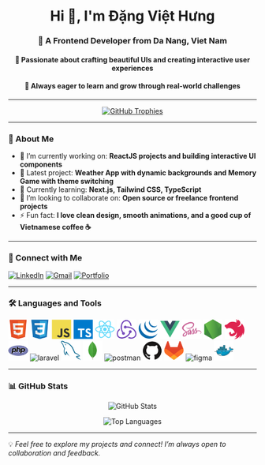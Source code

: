 <h1 align="center">Hi 👋, I'm Đặng Việt Hưng</h1>
<h3 align="center">🚀 A Frontend Developer from Da Nang, Viet Nam</h3>
<h4 align="center">🎯 Passionate about crafting beautiful UIs and creating interactive user experiences</h4>
<h4 align="center">🌱 Always eager to learn and grow through real-world challenges</h4>

---

<p align="center">
  <a href="https://github.com/hungdang48">
    <img src="https://github-profile-trophy.vercel.app/?username=hungdang48&theme=onedark&no-frame=true&margin-w=10" alt="GitHub Trophies" />
  </a>
</p>

---

### 💬 About Me

- 🌱 I’m currently working on: **ReactJS projects and building interactive UI components**
- 🔭 Latest project: **Weather App with dynamic backgrounds and Memory Game with theme switching**
- 🧠 Currently learning: **Next.js, Tailwind CSS, TypeScript**
- 👯 I’m looking to collaborate on: **Open source or freelance frontend projects**
- ⚡ Fun fact: **I love clean design, smooth animations, and a good cup of Vietnamese coffee ☕**

---

### 🤝 Connect with Me

<p align="left">
  <a href="https://www.linkedin.com/in/hung-dang48/" target="_blank"><img src="https://img.shields.io/badge/LinkedIn-blue?logo=linkedin&style=for-the-badge" alt="LinkedIn" /></a>
  <a href="mailto:hungdang.dev@gmail.com"><img src="https://img.shields.io/badge/Gmail-red?logo=gmail&style=for-the-badge" alt="Gmail" /></a>
  <a href="https://viet-hung-portfolio.vercel.app/" target="_blank"><img src="https://img.shields.io/badge/Portfolio-000?logo=githubpages&style=for-the-badge&logoColor=white" alt="Portfolio" /></a>
</p>

---

### 🛠️ Languages and Tools

<p align="left">
  <!-- Frontend -->
  <img src="https://raw.githubusercontent.com/devicons/devicon/master/icons/html5/html5-original.svg" alt="html5" width="40" height="40"/>
  <img src="https://raw.githubusercontent.com/devicons/devicon/master/icons/css3/css3-original.svg" alt="css3" width="40" height="40"/>
  <img src="https://raw.githubusercontent.com/devicons/devicon/master/icons/javascript/javascript-original.svg" alt="javascript" width="40" height="40"/>
  <img src="https://raw.githubusercontent.com/devicons/devicon/master/icons/typescript/typescript-original.svg" alt="typescript" width="40" height="40"/>
  <img src="https://raw.githubusercontent.com/devicons/devicon/master/icons/react/react-original.svg" alt="react" width="40" height="40"/>
  <img src="https://raw.githubusercontent.com/devicons/devicon/master/icons/redux/redux-original.svg" alt="redux" width="40" height="40"/>
  <img src="https://raw.githubusercontent.com/devicons/devicon/master/icons/jquery/jquery-original.svg" alt="jquery" width="40" height="40"/>
  <img src="https://raw.githubusercontent.com/devicons/devicon/master/icons/vuejs/vuejs-original.svg" alt="vuejs" width="40" height="40"/>
  <img src="https://raw.githubusercontent.com/devicons/devicon/master/icons/sass/sass-original.svg" alt="sass" width="40" height="40"/>

  <!-- Backend -->
  <img src="https://raw.githubusercontent.com/devicons/devicon/master/icons/nodejs/nodejs-original.svg" alt="nodejs" width="40" height="40"/>
  <img src="https://raw.githubusercontent.com/devicons/devicon/master/icons/nestjs/nestjs-plain.svg" alt="nestjs" width="40" height="40"/>
  <img src="https://raw.githubusercontent.com/devicons/devicon/master/icons/php/php-original.svg" alt="php" width="40" height="40"/>
  <img src="https://cdn.worldvectorlogo.com/logos/laravel-2.svg" alt="laravel" width="40" height="40"/>

  <!-- Database -->
  <img src="https://raw.githubusercontent.com/devicons/devicon/master/icons/mysql/mysql-original.svg" alt="mysql" width="40" height="40"/>
  <img src="https://raw.githubusercontent.com/devicons/devicon/master/icons/mongodb/mongodb-original.svg" alt="mongodb" width="40" height="40"/>

  <!-- Tools -->
  <img src="https://www.vectorlogo.zone/logos/getpostman/getpostman-icon.svg" alt="postman" width="40" height="40"/>
  <img src="https://raw.githubusercontent.com/devicons/devicon/master/icons/github/github-original.svg" alt="github" width="40" height="40"/>
  <img src="https://raw.githubusercontent.com/devicons/devicon/master/icons/gitlab/gitlab-original.svg" alt="gitlab" width="40" height="40"/>
  <img src="https://www.vectorlogo.zone/logos/figma/figma-icon.svg" alt="figma" width="40" height="40"/>
  <img src="https://raw.githubusercontent.com/devicons/devicon/master/icons/docker/docker-original.svg" alt="docker" width="40" height="40"/>
</p>


---

### 📊 GitHub Stats

<p align="center">
  <img src="https://github-readme-stats.vercel.app/api?username=hungdang48&show_icons=true&theme=tokyonight" alt="GitHub Stats" />
</p>

<p align="center">
  <img src="https://github-readme-stats.vercel.app/api/top-langs/?username=hungdang48&layout=compact&theme=tokyonight" alt="Top Languages" />
</p>

---

💡 *Feel free to explore my projects and connect! I’m always open to collaboration and feedback.*
